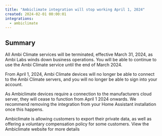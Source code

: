 ```yaml
---
title: "Ambiclimate integration will stop working April 1, 2024"
created: 2024-02-01 00:00:01
integrations:
  - ambiclimate
---
```


## Summary

All Ambi Climate services will be terminated, effective March 31, 2024, as Ambi Labs winds down business operations. You will be able to continue to use the Ambi Climate service until the end of March 2024.

From April 1, 2024, Ambi Climate devices will no longer be able to connect to the Ambi Climate servers, and you will no longer be able to sign into your account.

As Ambiclimate devices require a connection to the manufacturers cloud server, they will cease to function from April 1 2024 onwards. We recommend removing the integration from your Home Assistant installation once this happens.

Ambiclimate is allowing customers to export their private data, as well as offering a voluntary compensation policy for some customers. View the Ambiclimate website for more details
